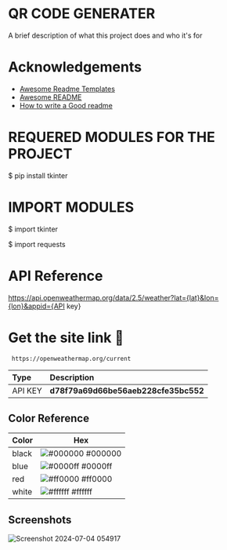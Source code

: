 
# QR CODE GENERATER

A brief description of what this project does and who it's for


# Acknowledgements

 - [Awesome Readme Templates](https://awesomeopensource.com/project/elangosundar/awesome-README-templates)
 - [Awesome README](https://github.com/matiassingers/awesome-readme)
 - [How to write a Good readme](https://bulldogjob.com/news/449-how-to-write-a-good-readme-for-your-github-project)

# REQUERED  MODULES FOR THE PROJECT 

$ pip install tkinter

# IMPORT MODULES 

$ import tkinter

$ import requests

# API Reference

https://api.openweathermap.org/data/2.5/weather?lat={lat}&lon={lon}&appid={API key}

# Get the site link 🔗 

```http
 https://openweathermap.org/current 
```


| Type     | Description                         |
| :--------| :-----------------------------------|
| API KEY  |**d78f79a69d66be56aeb228cfe35bc552** |

## Color Reference


| Color             | Hex                                                                |
| ----------------- | ------------------------------------------------------------------ |
| black  | ![#000000](https://via.placeholder.com/10/000000?text=+) #000000 |
| blue   | ![#0000ff](https://via.placeholder.com/10/0000ff?text=+) #0000ff |
| red    | ![#ff0000](https://via.placeholder.com/10/ff0000?text=+) #ff0000 |
| white  | ![#ffffff](https://via.placeholder.com/10/ffffff?text=+) #ffffff |


## Screenshots
![Screenshot 2024-07-04 054917](https://github.com/VishalRock04/weather/assets/133562727/935e4e2d-dc9b-4bb4-ac1e-4b31dd304ba8)

